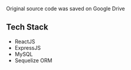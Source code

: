 Original source code was saved on Google Drive

## Tech Stack

- ReactJS
- ExpressJS
- MySQL
- Sequelize ORM
